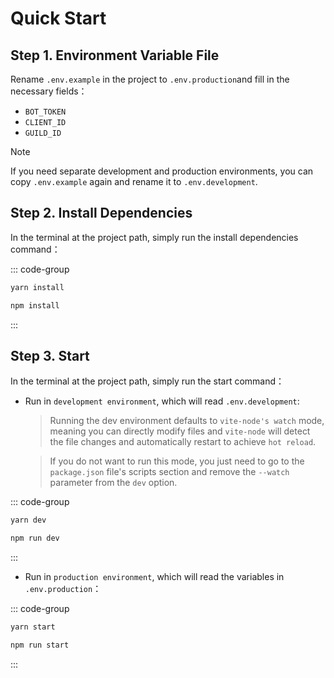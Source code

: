 # Quick Start

## Step 1. Environment Variable File

Rename `.env.example` in the project to `.env.production`and fill in the necessary fields：

- `BOT_TOKEN`
- `CLIENT_ID`
- `GUILD_ID`

> [!NOTE]
> If you need separate development and production environments, you can copy `.env.example` again and rename it to `.env.development`.

## Step 2. Install Dependencies

In the terminal at the project path, simply run the install dependencies command：

::: code-group

```bash [yarn]
yarn install
```

```bash [npm]
npm install
```

:::

## Step 3. Start

In the terminal at the project path, simply run the start command：

- Run in `development environment`, which will read `.env.development`:

  > Running the dev environment defaults to `vite-node's watch` mode, meaning you can directly modify files and `vite-node` will detect the file changes and automatically restart to achieve `hot reload`.

  > If you do not want to run this mode, you just need to go to the `package.json` file's scripts section and remove the `--watch` parameter from the `dev` option.

::: code-group

```bash [yarn]
yarn dev
```

```bash [npm]
npm run dev
```

:::

- Run in `production environment`, which will read the variables in `.env.production`：

::: code-group

```bash [yarn]
yarn start
```

```bash [npm]
npm run start
```

:::
